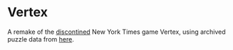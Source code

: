# Vertex
A remake of the [discontined](https://www.nytimes.com/2024/08/08/crosswords/vertex-goodbye.html) New York Times game Vertex, using archived puzzle data from [here](https://github.com/Q726kbXuN/vertex).